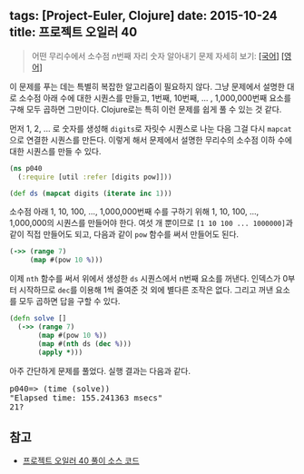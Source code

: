 tags: [Project-Euler, Clojure]
date: 2015-10-24
title: 프로젝트 오일러 40
---
> 어떤 무리수에서 소수점 $n$번째 자리 숫자 알아내기
> 문제 자세히 보기: [[국어]](http://euler.synap.co.kr/prob_detail.php?id=40) [[영어]](https://projecteuler.net/problem=40)

이 문제를 푸는 데는 특별히 복잡한 알고리즘이 필요하지 않다. 그냥 문제에서 설명한 대로 소수점 아래 수에 대한 시퀀스를 만들고, 1번째, 10번째, ... , 1,000,000번째 요소를 구해 모두 곱하면 그만이다. Clojure로는 특히 이런 문제를 쉽게 풀 수 있는 것 같다.
<!--more-->

먼저 1, 2, ... 로 숫자를 생성해 `digits`로 자릿수 시퀀스로 나눈 다음 그걸 다시 `mapcat`으로 연결한 시퀀스를 만든다. 이렇게 해서 문제에서 설명한 무리수의 소수점 이하 수에 대한 시퀀스를 만들 수 있다.

```clojure
(ns p040
  (:require [util :refer [digits pow]]))

(def ds (mapcat digits (iterate inc 1)))
```

소수점 아래 1, 10, 100, ..., 1,000,000번째 수를 구하기 위해 1, 10, 100, ..., 1,000,000의 시퀀스를 만들어야 한다. 여섯 개 뿐이므로 `[1 10 100 ... 1000000]`과 같이 직접 만들어도 되고, 다음과 같이 `pow` 함수를 써서 만들어도 된다.

```clojure
(->> (range 7)
     (map #(pow 10 %)))
```

이제 `nth` 함수를 써서 위에서 생성한 `ds` 시퀀스에서 n번째 요소를 꺼낸다. 인덱스가 0부터 시작하므로 `dec`를 이용해 1씩 줄여준 것 외에 별다른 조작은 없다. 그리고 꺼낸 요소를 모두 곱하면 답을 구할 수 있다.

```clojure
(defn solve []
  (->> (range 7)
       (map #(pow 10 %))
       (map #(nth ds (dec %)))
       (apply *)))
```

아주 간단하게 문제를 풀었다. 실행 결과는 다음과 같다.

<pre class="console">
p040=> (time (solve))
"Elapsed time: 155.241363 msecs"
21?
</pre>

## 참고
* [프로젝트 오일러 40 풀이 소스 코드](https://github.com/ntalbs/euler/blob/master/src/p040.clj)
